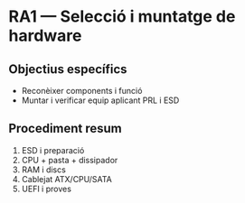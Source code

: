 # RA1 — Selecció i muntatge de hardware

## Objectius específics
- Reconèixer components i funció
- Muntar i verificar equip aplicant PRL i ESD

## Procediment resum
1) ESD i preparació
2) CPU + pasta + dissipador
3) RAM i discs
4) Cablejat ATX/CPU/SATA
5) UEFI i proves
